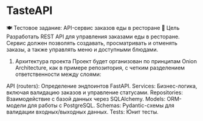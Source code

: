 # TasteAPI
🍽️ Тестовое задание: API-сервис заказов еды в ресторане 📌 
Цель Разработать REST API для управления заказами еды в ресторане. Сервис должен позволять создавать, просматривать и отменять заказы, а также управлять меню и доступными блюдами.



1. Архитектура проекта
Проект будет организован по принципам Onion Architecture, как в примере репозитория, с четким разделением ответственности между слоями:

API (routers): Определение эндпоинтов FastAPI.
Services: Бизнес-логика, включая валидацию заказов и управление статусами.
Repositories: Взаимодействие с базой данных через SQLAlchemy.
Models: ORM-модели для работы с PostgreSQL.
Schemas: Pydantic-схемы для валидации входных/выходных данных.
Tests: Юнит тесты.